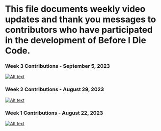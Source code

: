 # This file documents weekly video updates and thank you messages to contributors who have participated in the development of Before I Die Code.

### Week 3 Contributions - September 5, 2023

[![Alt text](https://img.youtube.com/vi/UOgoCJ55E-Q/hqdefault.jpg)](https://www.youtube.com/watch?v=UOgoCJ55E-Q)
### Week 2 Contributions - August 29, 2023

[![Alt text](https://img.youtube.com/vi/B2R5mjCQrs4/0.jpg)](https://www.youtube.com/watch?v=B2R5mjCQrs4)
### Week 1 Contributions - August 22, 2023
[![Alt text](https://img.youtube.com/vi/-RPegKp4zSc/0.jpg)](https://www.youtube.com/watch?v=-RPegKp4zSc)
